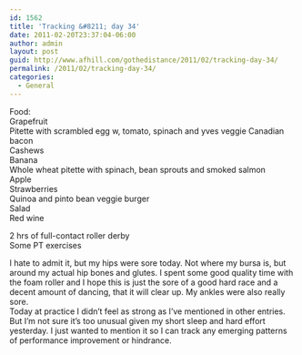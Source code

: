 ```yaml
---
id: 1562
title: 'Tracking &#8211; day 34'
date: 2011-02-20T23:37:04-06:00
author: admin
layout: post
guid: http://www.afhill.com/gothedistance/2011/02/tracking-day-34/
permalink: /2011/02/tracking-day-34/
categories:
  - General
---
```

Food:  
Grapefruit  
Pitette with scrambled egg w, tomato, spinach and yves veggie Canadian bacon  
Cashews  
Banana  
Whole wheat pitette with spinach, bean sprouts and smoked salmon  
Apple  
Strawberries  
Quinoa and pinto bean veggie burger  
Salad  
Red wine

2 hrs of full-contact roller derby  
Some PT exercises

I hate to admit it, but my hips were sore today. Not where my bursa is, but around my actual hip bones and glutes. I spent some good quality time with the foam roller and I hope this is just the sore of a good hard race and a decent amount of dancing, that it will clear up. My ankles were also really sore.  
Today at practice I didn&#8217;t feel as strong as I&#8217;ve mentioned in other entries. But I&#8217;m not sure it&#8217;s too unusual given my short sleep and hard effort yesterday. I just wanted to mention it so I can track any emerging patterns of performance improvement or hindrance.